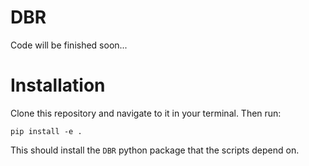 # DBR
Code will be finished soon...

# Installation

Clone this repository and navigate to it in your terminal. Then run:

```
pip install -e .
```

This should install the `DBR` python package that the scripts depend on.
